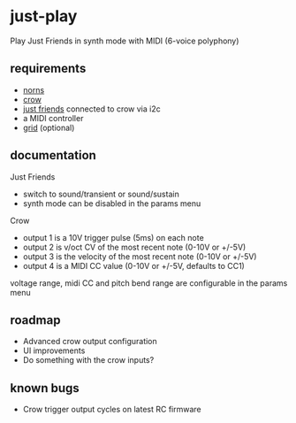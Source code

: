 # just-play

Play Just Friends in synth mode with MIDI (6-voice polyphony)

## requirements

- [norns](https://monome.org/docs/norns/)
- [crow](https://monome.org/docs/crow/)
- [just friends](https://www.whimsicalraps.com/products/just-friends?variant=5586981781533) connected to crow via i2c
- a MIDI controller
- [grid](https://monome.org/docs/grid/) (optional)

## documentation

Just Friends

- switch to sound/transient or sound/sustain
- synth mode can be disabled in the params menu

Crow

- output 1 is a 10V trigger pulse (5ms) on each note
- output 2 is v/oct CV of the most recent note (0-10V or +/-5V)
- output 3 is the velocity of the most recent note (0-10V or +/-5V)
- output 4 is a MIDI CC value (0-10V or +/-5V, defaults to CC1)

voltage range, midi CC and pitch bend range are configurable in the params menu

## roadmap

- Advanced crow output configuration
- UI improvements
- Do something with the crow inputs?

## known bugs

- Crow trigger output cycles on latest RC firmware

